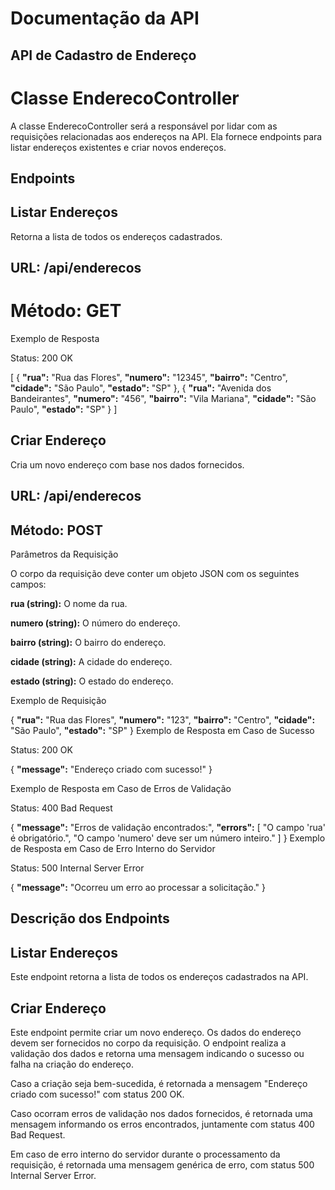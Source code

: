 # Documentação da API 

## API de Cadastro de Endereço 

# Classe EnderecoController

A  classe EnderecoController será a responsável por lidar com as requisições relacionadas aos endereços na API. Ela fornece endpoints para listar endereços existentes e criar novos endereços.

## Endpoints

## Listar Endereços

Retorna a lista de todos os endereços cadastrados.

## URL: /api/enderecos

# Método: GET

Exemplo de Resposta

Status: 200 OK

[
  {
    **"rua":** "Rua das Flores",
    **"numero":** "12345",
    **"bairro":** "Centro",
    **"cidade":** "São Paulo",
    **"estado":** "SP"
  },
  {
    **"rua":** "Avenida dos Bandeirantes",
    **"numero":** "456",
    **"bairro":** "Vila Mariana",
    **"cidade":** "São Paulo",
    **"estado":** "SP"
  }
]

## Criar Endereço

Cria um novo endereço com base nos dados fornecidos.

## URL: /api/enderecos

## Método: POST

Parâmetros da Requisição

O corpo da requisição deve conter um objeto JSON com os seguintes campos:

**rua (string):** O nome da rua.

**numero (string):** O número do endereço.

**bairro (string):** O bairro do endereço.

**cidade (string):** A cidade do endereço.

**estado (string):** O estado do endereço.

Exemplo de Requisição

{
  **"rua":** "Rua das Flores",
  **"numero":** "123",
  **"bairro":** "Centro",
  **"cidade":** "São Paulo",
  **"estado":** "SP"
}
Exemplo de Resposta em Caso de Sucesso

Status: 200 OK

{
  **"message":** "Endereço criado com sucesso!"
}

Exemplo de Resposta em Caso de Erros de Validação

Status: 400 Bad Request

{
  **"message":** "Erros de validação encontrados:",
  **"errors":** [
    "O campo 'rua' é obrigatório.",
    "O campo 'numero' deve ser um número inteiro."
  ]
}
Exemplo de Resposta em Caso de Erro Interno do Servidor

Status: 500 Internal Server Error

{
  **"message":** "Ocorreu um erro ao processar a solicitação."
}

## Descrição dos Endpoints

## Listar Endereços

Este endpoint retorna a lista de todos os endereços cadastrados na API.

## Criar Endereço

Este endpoint permite criar um novo endereço. Os dados do endereço devem ser fornecidos no corpo da requisição. O endpoint realiza a validação dos dados e retorna uma mensagem indicando o sucesso ou falha na criação do endereço.

Caso a criação seja bem-sucedida, é retornada a mensagem "Endereço criado com sucesso!" com status 200 OK.

Caso ocorram erros de validação nos dados fornecidos, é retornada uma mensagem informando os erros encontrados, juntamente com status 400 Bad Request.

Em caso de erro interno do servidor durante o processamento da requisição, é retornada uma mensagem genérica de erro, com status 500 Internal Server Error.